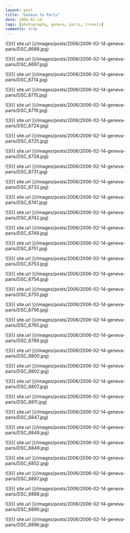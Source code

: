 ```yaml
---
layout: post
title: "Geneva to Paris"
date: 2006-02-14
tags: [photography, geneva, paris, travels]
comments: true
---
```

![]({{ site.url }}/images/posts/2006/2006-02-14-geneva-paris/DSC_6688.jpg)

![]({{ site.url }}/images/posts/2006/2006-02-14-geneva-paris/DSC_6697.jpg)

![]({{ site.url }}/images/posts/2006/2006-02-14-geneva-paris/DSC_6714.jpg)

![]({{ site.url }}/images/posts/2006/2006-02-14-geneva-paris/DSC_6715.jpg)

![]({{ site.url }}/images/posts/2006/2006-02-14-geneva-paris/DSC_6719.jpg)

![]({{ site.url }}/images/posts/2006/2006-02-14-geneva-paris/DSC_6724.jpg)

![]({{ site.url }}/images/posts/2006/2006-02-14-geneva-paris/DSC_6725.jpg)

![]({{ site.url }}/images/posts/2006/2006-02-14-geneva-paris/DSC_6728.jpg)

![]({{ site.url }}/images/posts/2006/2006-02-14-geneva-paris/DSC_6731.jpg)

![]({{ site.url }}/images/posts/2006/2006-02-14-geneva-paris/DSC_6732.jpg)

![]({{ site.url }}/images/posts/2006/2006-02-14-geneva-paris/DSC_6741.jpg)

![]({{ site.url }}/images/posts/2006/2006-02-14-geneva-paris/DSC_6742.jpg)

![]({{ site.url }}/images/posts/2006/2006-02-14-geneva-paris/DSC_6749.jpg)

![]({{ site.url }}/images/posts/2006/2006-02-14-geneva-paris/DSC_6751.jpg)

![]({{ site.url }}/images/posts/2006/2006-02-14-geneva-paris/DSC_6753.jpg)

![]({{ site.url }}/images/posts/2006/2006-02-14-geneva-paris/DSC_6754.jpg)

![]({{ site.url }}/images/posts/2006/2006-02-14-geneva-paris/DSC_6755.jpg)

![]({{ site.url }}/images/posts/2006/2006-02-14-geneva-paris/DSC_6756.jpg)

![]({{ site.url }}/images/posts/2006/2006-02-14-geneva-paris/DSC_6765.jpg)

![]({{ site.url }}/images/posts/2006/2006-02-14-geneva-paris/DSC_6789.jpg)

![]({{ site.url }}/images/posts/2006/2006-02-14-geneva-paris/DSC_6800.jpg)

![]({{ site.url }}/images/posts/2006/2006-02-14-geneva-paris/DSC_6802.jpg)

![]({{ site.url }}/images/posts/2006/2006-02-14-geneva-paris/DSC_6807.jpg)

![]({{ site.url }}/images/posts/2006/2006-02-14-geneva-paris/DSC_6811.jpg)

![]({{ site.url }}/images/posts/2006/2006-02-14-geneva-paris/DSC_6847.jpg)

![]({{ site.url }}/images/posts/2006/2006-02-14-geneva-paris/DSC_6848.jpg)

![]({{ site.url }}/images/posts/2006/2006-02-14-geneva-paris/DSC_6849.jpg)

![]({{ site.url }}/images/posts/2006/2006-02-14-geneva-paris/DSC_6852.jpg)

![]({{ site.url }}/images/posts/2006/2006-02-14-geneva-paris/DSC_6887.jpg)

![]({{ site.url }}/images/posts/2006/2006-02-14-geneva-paris/DSC_6888.jpg)

![]({{ site.url }}/images/posts/2006/2006-02-14-geneva-paris/DSC_6890.jpg)

![]({{ site.url }}/images/posts/2006/2006-02-14-geneva-paris/DSC_6896.jpg)

